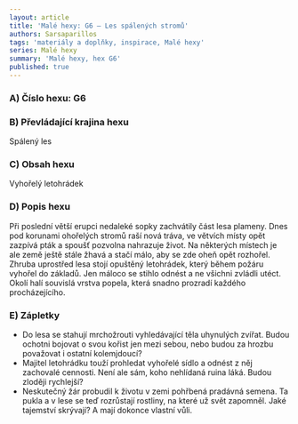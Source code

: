 ```yaml
---
layout: article
title: 'Malé hexy: G6 – Les spálených stromů'
authors: Sarsaparillos
tags: 'materiály a doplňky, inspirace, Malé hexy'
series: Malé hexy
summary: 'Malé hexy, hex G6'
published: true
---
```

### A) Číslo hexu: G6  

### B) Převládající krajina hexu

Spálený les  
  
### C) Obsah hexu

Vyhořelý letohrádek  
  
### D) Popis hexu

Při poslední větší erupci nedaleké sopky zachvátily část lesa plameny. Dnes pod korunami ohořelých stromů raší nová tráva, ve větvích místy opět zazpívá pták a spoušť pozvolna nahrazuje život. Na některých místech je ale země ještě stále žhavá a stačí málo, aby se zde oheň opět rozhořel. Zhruba uprostřed lesa stojí opuštěný letohrádek, který během požáru vyhořel do základů. Jen máloco se stihlo odnést a ne všichni zvládli utéct. Okolí halí souvislá vrstva popela, která snadno prozradí každého procházejícího.  
  
### E) Zápletky

- Do lesa se stahují mrchožrouti vyhledávající těla uhynulých zvířat. Budou ochotni bojovat o svou kořist jen mezi sebou, nebo budou za hrozbu považovat i ostatní kolemjdoucí?  
- Majitel letohrádku touží prohledat vyhořelé sídlo a odnést z něj zachovalé cennosti. Není ale sám, koho nehlídaná ruina láká. Budou zloději rychlejší?  
- Neskutečný žár probudil k životu v zemi pohřbená pradávná semena. Ta pukla a v lese se teď rozrůstají rostliny, na které už svět zapomněl. Jaké tajemství skrývají? A mají dokonce vlastní vůli.
